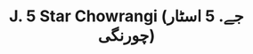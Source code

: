 ---
title: "J. 5 Star Chowrangi (جے. 5 اسٹار چورنگی)"
url: /karachi/j-5-star-chowrangi-jy-5-sttr-chwrngy/
shop: clothes
---